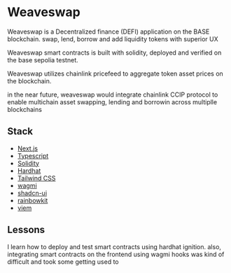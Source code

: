 # Weaveswap

Weaveswap is a Decentralized finance (DEFI) application on the BASE blockchain. swap, lend, borrow and add liquidity tokens with superior UX

Weaveswap smart contracts is built with solidity, deployed and verified on the base sepolia testnet. 

Weaveswap utilizes chainlink pricefeed to aggregate token asset prices on the blockchain.

in the near future, weaveswap would integrate chainlink CCIP protocol to enable multichain asset swapping, lending and borrowin across multiplle blockchains

## Stack

- [Next.js](https://nextjs.org)
- [Typescript](https://www.typescriptlang.org)
- [Solidity](https://soliditylang.org)
- [Hardhat](https://hardhat.org)
- [Tailwind CSS](https://tailwindcss.com)
- [wagmi](https://wagmi.sh)
- [shadcn-ui](https://shadcn.dev)
- [rainbowkit](https://www.rainbowkit.com)
- [viem](https://viem.sh)


## Lessons
I learn how to deploy and test smart contracts using hardhat ignition. also, integrating smart contracts on the frontend using wagmi hooks was kind of difficult and took some getting used to


